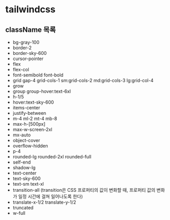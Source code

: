# tailwindcss 
## className 목록
- bg-gray-100
- border-2
- border-sky-600
- cursor-pointer
- flex
- flex-col
- font-semibold font-bold
- grid gap-4 grid-cols-1 sm:grid-cols-2 md:grid-cols-3 lg:grid-col-4
- grow
- group group-hover:text-6xl
- h-1/5
- hover:text-sky-600
- items-center
- justify-between
- m-4 ml-2 mt-4 mb-8
- max-h-[500px]
- max-w-screen-2xl
- mx-auto
- object-cover
- overflow-hidden
- p-4
- rounded-lg rounded-2xl rounded-full
- self-end
- shadow-lg
- text-center
- text-sky-600
- text-sm text-xl
- transition-all (transition은 CSS 프로퍼티의 값이 변화할 때, 프로퍼티 값의 변화가 일정 시간에 걸쳐 일어나도록 한다)
- translate-x-1/2 translate-y-1/2
- truncated
- w-full
